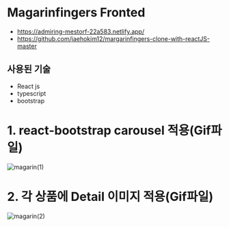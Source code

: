 # Magarinfingers Fronted

+ https://admiring-mestorf-22a583.netlify.app/
+ https://github.com/jaehokim12/margarinfingers-clone-with-reactJS-master

## 사용된 기술
+ React js
+ typescript
+ bootstrap


#  1. react-bootstrap carousel 적용(Gif파일)
![magarin(1)](https://user-images.githubusercontent.com/62605981/123534556-01f7a480-d759-11eb-8612-ad5348d77793.gif)








# 2. 각 상품에 Detail 이미지 적용(Gif파일)
![magarin(2)](https://user-images.githubusercontent.com/62605981/123534558-0459fe80-d759-11eb-85b2-8fc2073c73ee.gif)

